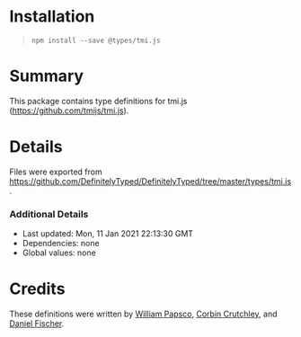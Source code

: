 # Installation
> `npm install --save @types/tmi.js`

# Summary
This package contains type definitions for tmi.js (https://github.com/tmijs/tmi.js).

# Details
Files were exported from https://github.com/DefinitelyTyped/DefinitelyTyped/tree/master/types/tmi.js.

### Additional Details
 * Last updated: Mon, 11 Jan 2021 22:13:30 GMT
 * Dependencies: none
 * Global values: none

# Credits
These definitions were written by [William Papsco](https://github.com/wpapsco), [Corbin Crutchley](https://github.com/crutchcorn), and [Daniel Fischer](https://github.com/d-fischer).
